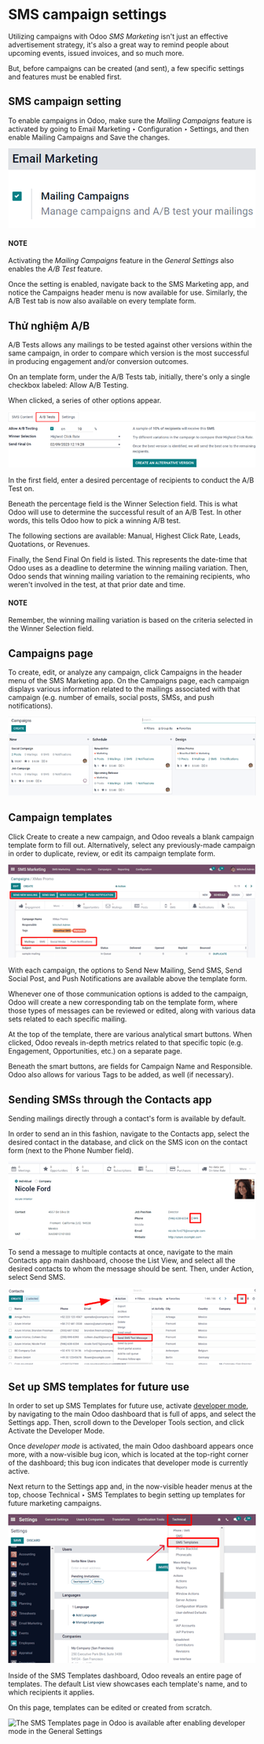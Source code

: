 # SMS campaign settings

Utilizing  campaigns with Odoo *SMS Marketing* isn't just an
effective advertisement strategy, it's also a great way to remind people about upcoming events,
issued invoices, and so much more.

But, before  campaigns can be created (and sent), a few specific
settings and features must be enabled first.

## SMS campaign setting

To enable  campaigns in Odoo, make sure the *Mailing Campaigns*
feature is activated by going to Email Marketing ‣ Configuration ‣ Settings,
and then enable Mailing Campaigns and Save the changes.

![View of the mailing campaigns setting in Odoo.](../../../_images/sms-mailing-campaigns.png)

#### NOTE
Activating the *Mailing Campaigns* feature in the *General Settings* also enables the *A/B Test*
feature.

Once the setting is enabled, navigate back to the SMS Marketing app, and notice the
Campaigns header menu is now available for use. Similarly, the A/B Test tab
is now also available on every  template form.

## Thử nghiệm A/B

A/B Tests allows any  mailings to be tested against
other versions within the same campaign, in order to compare which version is the most successful in
producing engagement and/or conversion outcomes.

On an  template form, under the A/B Tests tab,
initially, there's only a single checkbox labeled: Allow A/B Testing.

When clicked, a series of other options appear.

![The A/B Test tab is located on an Odoo SMS Marketing app campaign form.](../../../_images/ab-tests-sms.png)

In the first field, enter a desired percentage of recipients to conduct the A/B Test on.

Beneath the percentage field is the Winner Selection field. This is what Odoo will use
to determine the successful result of an A/B Test. In other words, this tells Odoo how to pick a
winning A/B test.

The following sections are available: Manual, Highest Click Rate,
Leads, Quotations, or Revenues.

Finally, the Send Final On field is listed. This represents the date-time that Odoo uses
as a deadline to determine the winning mailing variation. Then, Odoo sends that winning mailing
variation to the remaining recipients, who weren't involved in the test, at that prior date and
time.

#### NOTE
Remember, the winning mailing variation is based on the criteria selected in the
Winner Selection field.

## Campaigns page

To create, edit, or analyze any campaign, click Campaigns in the header menu of the
SMS Marketing app. On the Campaigns page, each campaign displays various
information related to the mailings associated with that campaign (e.g. number of emails, social
posts, SMSs, and push notifications).

![Dasbhoard view of different Campaigns in the Odoo SMS Marketing app, separated by stage.](../../../_images/campaigns-page1.png)

## Campaign templates

Click Create to create a new campaign, and Odoo reveals a blank campaign template form
to fill out. Alternatively, select any previously-made campaign in order to duplicate, review, or
edit its campaign template form.

![View of an SMS campaign template in Odoo SMS marketing.](../../../_images/sms-campaign-template.png)

With each campaign, the options to Send New Mailing, Send SMS,
Send Social Post, and Push Notifications are available above the template
form.

Whenever one of those communication options is added to the campaign, Odoo will create a new
corresponding tab on the template form, where those types of messages can be reviewed or edited,
along with various data sets related to each specific mailing.

At the top of the template, there are various analytical smart buttons. When clicked, Odoo reveals
in-depth metrics related to that specific topic (e.g. Engagement,
Opportunities, etc.) on a separate page.

Beneath the smart buttons, are fields for Campaign Name and Responsible.
Odoo also allows for various Tags to be added, as well (if necessary).

## Sending SMSs through the Contacts app

Sending  mailings directly through a contact's form is available
by default.

In order to send an  in this fashion, navigate to the
Contacts app, select the desired contact in the database, and click on the
SMS icon on the contact form (next to the Phone Number field).

![The SMS icon is located on an individual's contact form in Odoo Contacts.](../../../_images/sms-contact-form.png)

To send a message to multiple contacts at once, navigate to the main Contacts app
main dashboard, choose the List View, and select all the desired contacts to whom the
message should be sent. Then, under Action, select Send SMS.

![Select a number of contacts, click action, and select send multiple SMSs.](../../../_images/sms-contacts-action-send-message.png)

## Set up SMS templates for future use

In order to set up SMS Templates for future use, activate [developer mode](../../general/developer_mode.md#developer-mode), by navigating to the main Odoo dashboard that is full of apps, and select the
Settings app. Then, scroll down to the Developer Tools section, and
click Activate the Developer Mode.

Once *developer mode* is activated, the main Odoo dashboard appears once more, with a now-visible
bug icon, which is located at the top-right corner of the dashboard; this bug icon indicates that
developer mode is currently active.

Next return to the Settings app and, in the now-visible header menus at the top,
choose Technical ‣ SMS Templates to begin setting up  templates for future marketing campaigns.

![Select the SMS Template option in the Technical dropdown on the Settings app.](../../../_images/sms-template-setting.png)

Inside of the SMS Templates dashboard, Odoo reveals an entire page of  templates. The default List view showcases each template's name, and
to which recipients it applies.

On this page,  templates can be edited or created from scratch.

![The SMS Templates page in Odoo is available after enabling developer mode in the General
Settings](../../../_images/sms-template.png)

